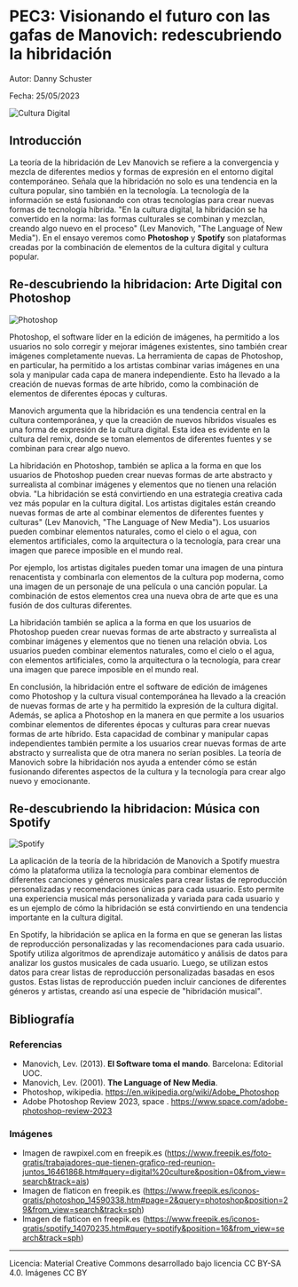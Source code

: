 # PEC3: Visionando el futuro con las gafas de Manovich: redescubriendo la hibridación

Autor: Danny Schuster

Fecha: 25/05/2023

![Cultura Digital](https://img.freepik.com/foto-gratis/trabajadores-que-tienen-grafico-red-reunion-juntos_53876-121359.jpg?w=996&t=st=1684314888~exp=1684315488~hmac=ca35d587f8a1165b747bc64ec3675fc9c2766a512a6a2fb1bd2c1b553fa4f841)


## Introducción

La teoría de la hibridación de Lev Manovich se refiere a la convergencia y mezcla de diferentes medios y formas de expresión en el entorno digital contemporáneo. Señala que la hibridación no solo es una tendencia en la cultura popular, sino también en la tecnología. La tecnología de la información se está fusionando con otras tecnologías para crear nuevas formas de tecnología híbrida. "En la cultura digital, la hibridación se ha convertido en la norma: las formas culturales se combinan y mezclan, creando algo nuevo en el proceso" (Lev Manovich, "The Language of New Media"). En el ensayo veremos como **Photoshop** y **Spotify** son plataformas creadas por la combinación de elementos de la cultura digital y cultura popular.


## Re-descubriendo la hibridacion: Arte Digital con Photoshop

![Photoshop](https://cdn-icons-png.flaticon.com/512/541/541586.png?w=740&t=st=1684309349~exp=1684309949~hmac=5c646df59c55fcaf280e427f6b68c932d7f3a719505fa4e66fa39ede7439e9eb)

Photoshop, el software líder en la edición de imágenes, ha permitido a los usuarios no solo corregir y mejorar imágenes existentes, sino también crear imágenes completamente nuevas. La herramienta de capas de Photoshop, en particular, ha permitido a los artistas combinar varias imágenes en una sola y manipular cada capa de manera independiente. Esto ha llevado a la creación de nuevas formas de arte híbrido, como la combinación de elementos de diferentes épocas y culturas.

Manovich argumenta que la hibridación es una tendencia central en la cultura contemporánea, y que la creación de nuevos híbridos visuales es una forma de expresión de la cultura digital. Esta idea es evidente en la cultura del remix, donde se toman elementos de diferentes fuentes y se combinan para crear algo nuevo.

La hibridación en Photoshop, también se aplica a la forma en que los usuarios de Photoshop pueden crear nuevas formas de arte abstracto y surrealista al combinar imágenes y elementos que no tienen una relación obvia. "La hibridación se está convirtiendo en una estrategia creativa cada vez más popular en la cultura digital. Los artistas digitales están creando nuevas formas de arte al combinar elementos de diferentes fuentes y culturas" (Lev Manovich, "The Language of New Media"). Los usuarios pueden combinar elementos naturales, como el cielo o el agua, con elementos artificiales, como la arquitectura o la tecnología, para crear una imagen que parece imposible en el mundo real.

Por ejemplo, los artistas digitales pueden tomar una imagen de una pintura renacentista y combinarla con elementos de la cultura pop moderna, como una imagen de un personaje de una película o una canción popular. La combinación de estos elementos crea una nueva obra de arte que es una fusión de dos culturas diferentes.

La hibridación también se aplica a la forma en que los usuarios de Photoshop pueden crear nuevas formas de arte abstracto y surrealista al combinar imágenes y elementos que no tienen una relación obvia. Los usuarios pueden combinar elementos naturales, como el cielo o el agua, con elementos artificiales, como la arquitectura o la tecnología, para crear una imagen que parece imposible en el mundo real.

En conclusión, la hibridación entre el software de edición de imágenes como Photoshop y la cultura visual contemporánea ha llevado a la creación de nuevas formas de arte y ha permitido la expresión de la cultura digital. Además, se aplica a Photoshop en la manera en que permite a los usuarios combinar elementos de diferentes épocas y culturas para crear nuevas formas de arte híbrido. Esta capacidad de combinar y manipular capas independientes también permite a los usuarios crear nuevas formas de arte abstracto y surrealista que de otra manera no serían posibles. La teoría de Manovich sobre la hibridación nos ayuda a entender cómo se están fusionando diferentes aspectos de la cultura y la tecnología para crear algo nuevo y emocionante.


## Re-descubriendo la hibridacion: Música con Spotify

![Spotify](https://cdn-icons-png.flaticon.com/512/174/174872.png?w=740&t=st=1684317003~exp=1684317603~hmac=13dc19170ef81ad09a9199325e51f3864649a8adeb322784b83e9468653a82b6)

La aplicación de la teoría de la hibridación de Manovich a Spotify muestra cómo la plataforma utiliza la tecnología para combinar elementos de diferentes canciones y géneros musicales para crear listas de reproducción personalizadas y recomendaciones únicas para cada usuario. Esto permite una experiencia musical más personalizada y variada para cada usuario y es un ejemplo de cómo la hibridación se está convirtiendo en una tendencia importante en la cultura digital.

En Spotify, la hibridación se aplica en la forma en que se generan las listas de reproducción personalizadas y las recomendaciones para cada usuario. Spotify utiliza algoritmos de aprendizaje automático y análisis de datos para analizar los gustos musicales de cada usuario. Luego, se utilizan estos datos para crear listas de reproducción personalizadas basadas en esos gustos. Estas listas de reproducción pueden incluir canciones de diferentes géneros y artistas, creando así una especie de "hibridación musical".


## Bibliografía

### Referencias
* Manovich, Lev. (2013). **El Software toma el mando**. Barcelona: Editorial UOC.
* Manovich, Lev. (2001). **The Language of New Media**.
* Photoshop, wikipedia.  https://en.wikipedia.org/wiki/Adobe_Photoshop
* Adobe Photoshop Review 2023, space . https://www.space.com/adobe-photoshop-review-2023

### Imágenes
* Imagen de rawpixel.com en freepik.es (https://www.freepik.es/foto-gratis/trabajadores-que-tienen-grafico-red-reunion-juntos_16461868.htm#query=digital%20culture&position=0&from_view=search&track=ais)
* Imagen de flaticon en freepik.es (https://www.freepik.es/iconos-gratis/photoshop_14590338.htm#page=2&query=photoshop&position=29&from_view=search&track=sph)
* Imagen de flaticon en freepik.es (https://www.freepik.es/iconos-gratis/spotify_14070235.htm#query=spotify&position=16&from_view=search&track=sph)


----

Licencia: Material Creative Commons desarrollado bajo licencia CC BY-SA 4.0. Imágenes CC BY 
